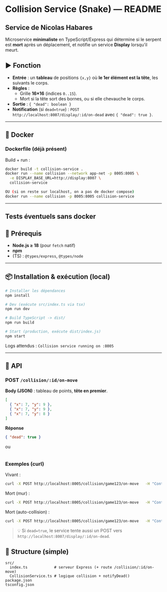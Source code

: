 # Collision Service (Snake) — README

## Service de Nicolas Habares

Microservice **minimaliste** en TypeScript/Express qui détermine si le serpent est **mort** après un déplacement, et notifie un service **Display** lorsqu’il meurt.

## ▶️ Fonction
- **Entrée** : un **tableau** de positions `{x,y}` où **le 1er élément est la tête**, les suivants le corps.
- **Règles** :
  - Grille **16×16** (indices `0..15`).
  - Mort si la tête sort des bornes, ou si elle chevauche le corps.
- **Sortie** : `{ "dead": boolean }`
- **Notification** (si `dead=true`) : `POST http://localhost:8007/display/:id/on-dead` avec `{ "dead": true }`.

---

## 🐳 Docker

### Dockerfile (déjà présent)
Build + run :
```bash
docker build -t collision-service .
docker run --name collision --network app-net -p 8005:8005 \
  -e DISPLAY_BASE_URL=http://display:8007 \
  collision-service

OU (si on reste sur localhost, on a pas de docker compose)
docker run --name collision -p 8005:8005 collision-service
```


---

## Tests éventuels sans docker

## 🧰 Prérequis
- **Node.js ≥ 18** (pour `fetch` natif)
- **npm**  
- (TS) : `@types/express`, `@types/node`

---

## 📦 Installation & exécution (local)

```bash
# Installer les dépendances
npm install

# Dev (exécute src/index.ts via tsx)
npm run dev

# Build TypeScript -> dist/
npm run build

# Start (production, exécute dist/index.js)
npm start
```

Logs attendus : `Collision service running on :8005`

---

## 🚦 API

### POST `/collision/:id/on-move`
**Body (JSON)** : tableau de points, **tête en premier**.
```json
[
  { "x": 7, "y": 9 },
  { "x": 7, "y": 9 },
  { "x": 7, "y": 8 }
]
```

**Réponse**
```json
{ "dead": true }
```
ou
```rien
```

### Exemples (curl)

Vivant :
```bash
curl -X POST http://localhost:8005/collision/game123/on-move   -H "Content-Type: application/json"   -d '[{"x":7,"y":6},{"x":7,"y":9},{"x":7,"y":8}]'
```

Mort (mur) :
```bash
curl -X POST http://localhost:8005/collision/game123/on-move   -H "Content-Type: application/json"   -d '[{"x":16,"y":5},{"x":7,"y":5},{"x":6,"y":5}]'
```

Mort (auto-collision) :
```bash
curl -X POST http://localhost:8005/collision/game123/on-move   -H "Content-Type: application/json"   -d '[{"x":7,"y":8},{"x":7,"y":9},{"x":7,"y":8}]'
```

> 💡 Si `dead=true`, le service tente aussi un POST vers `http://localhost:8007/display/:id/on-dead`.


## 📂 Structure (simple)
```
src/
  index.ts            # serveur Express (+ route /collision/:id/on-move)
  CollisionService.ts # logique collision + notifyDead()
package.json
tsconfig.json
```

